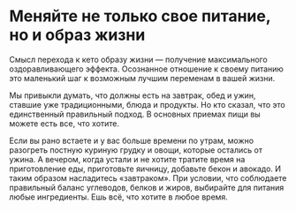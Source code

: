 # Меняйте не только свое питание, но и образ жизни

Смысл перехода к кето образу жизни — получение максимального оздоравливающего эффекта. Осознанное отношение к своему питанию это маленький шаг к возможным лучшим переменам в вашей жизни.

Мы привыкли думать, что должны есть на завтрак, обед и ужин, ставшие уже традиционными, блюда и продукты. Но кто сказал, что это единственный правильный подход. В основных приемах пищи вы можете есть все, что хотите.

Если вы рано встаете и у вас больше времени по утрам, можно разогреть постную куриную грудку и овощи, которые остались от ужина. А вечером, когда устали  и не хотите тратите время на приготовление еды, приготовьте яичницу, добавьте бекон и авокадо. И таким образом насладитесь «завтраком». При условии, что соблюдаете правильный баланс углеводов, белков и жиров, выбирайте для питания любые ингредиенты. Ешь всё, что хотите в любое время. 